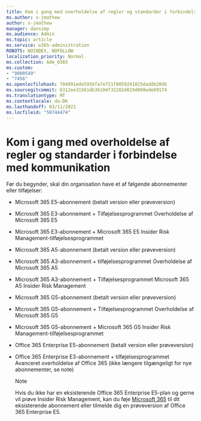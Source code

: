 ```yaml
---
title: Kom i gang med overholdelse af regler og standarder i forbindelse med kommunikation
ms.author: v-jmathew
author: v-jmathew
manager: dansimp
ms.audience: Admin
ms.topic: article
ms.service: o365-administration
ROBOTS: NOINDEX, NOFOLLOW
localization_priority: Normal
ms.collection: Adm_O365
ms.custom:
- "9000549"
- "7456"
ms.openlocfilehash: 704091ede595bfa7e721f8059241825daddb20db
ms.sourcegitcommit: 6312ee31561db36104f32282d019d069ede69174
ms.translationtype: MT
ms.contentlocale: da-DK
ms.lasthandoff: 03/11/2021
ms.locfileid: "50744474"
---
```

# <a name="get-started-with-communication-compliance"></a>Kom i gang med overholdelse af regler og standarder i forbindelse med kommunikation

Før du begynder, skal din organisation have et af følgende abonnementer eller tilføjelser:

* Microsoft 365 E5-abonnement (betalt version eller prøveversion)
* Microsoft 365 E3-abonnement + Tilføjelsesprogrammet Overholdelse af Microsoft 365 E5
* Microsoft 365 E3-abonnement + Microsoft 365 E5 Insider Risk Management-tilføjelsesprogrammet
* Microsoft 365 A5-abonnement (betalt version eller prøveversion)
* Microsoft 365 A3-abonnement + tilføjelsesprogrammet Overholdelse af Microsoft 365 A5
* Microsoft 365 A3-abonnement + Tilføjelsesprogrammet Microsoft 365 A5 Insider Risk Management
* Microsoft 365 G5-abonnement (betalt version eller prøveversion)
* Microsoft 365 G5-abonnement + Tilføjelsesprogrammet Overholdelse af Microsoft 365 G5
* Microsoft 365 G5-abonnement + Microsoft 365 G5 Insider Risk Management-tilføjelsesprogrammet
* Office 365 Enterprise E5-abonnement (betalt version eller prøveversion)
* Office 365 Enterprise E3-abonnement + tilføjelsesprogrammet Avanceret overholdelse af Office 365 (ikke længere tilgængeligt for nye abonnementer, se note)

    > [!NOTE]
    > Hvis du ikke har en eksisterende Office 365 Enterprise E5-plan og gerne vil prøve Insider Risk Management, kan du føje [Microsoft 365](https://go.microsoft.com/fwlink/?linkid=2130508) til dit eksisterende abonnement eller tilmelde dig en prøveversion af Office 365 Enterprise E5.
